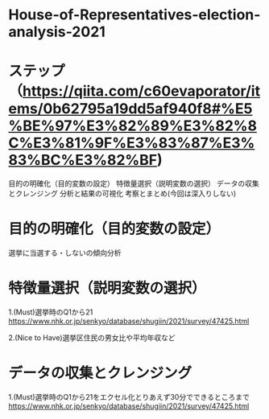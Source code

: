 # House-of-Representatives-election-analysis-2021

# ステップ　（https://qiita.com/c60evaporator/items/0b62795a19dd5af940f8#%E5%BE%97%E3%82%89%E3%82%8C%E3%81%9F%E3%83%87%E3%83%BC%E3%82%BF)
目的の明確化（目的変数の設定）
特徴量選択（説明変数の選択）
データの収集とクレンジング
分析と結果の可視化
考察とまとめ(今回は深入りしない)

# 目的の明確化（目的変数の設定）
選挙に当選する・しないの傾向分析

# 特徴量選択（説明変数の選択）
1.(Must)選挙時のQ1から21
https://www.nhk.or.jp/senkyo/database/shugiin/2021/survey/47425.html

2.(Nice to Have)選挙区住民の男女比や平均年収など

# データの収集とクレンジング
1.(Must)選挙時のQ1から21をエクセル化とりあえず30分でできるところまで
https://www.nhk.or.jp/senkyo/database/shugiin/2021/survey/47425.html

